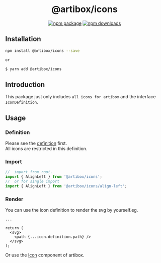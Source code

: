 <h1 align="center">@artibox/icons</h1>

<div align="center">

[![npm package](https://img.shields.io/npm/v/@artibox/icons.svg?maxAge=60)](https://www.npmjs.com/package/@artibox/icons)
[![npm downloads](https://img.shields.io/npm/dt/@artibox/icons.svg?maxAge=60)](https://www.npmjs.com/package/@artibox/icons)

</div>

## Installation

```bash
npm install @artibox/icons --save

or

$ yarn add @artibox/icons
```

## Introduction

This package just only includes `all icons for artibox` and the interface `IconDefinition`.

## Usage

### Definition

Please see the [definition](./src/typings.ts) first.  
All icons are restricted in this definition.

### Import

```ts
//  import from root.
import { AlignLeft } from '@artibox/icons';
//  or for single import
import { AlignLeft } from '@artibox/icons/align-left';
```

### Render

You can use the icon definition to render the svg by yourself.eg.

```tsx
...

return (
  <svg>
    <path {...icon.definition.path} />
  </svg>
);
```

Or use the [Icon](../components/src/Icon/index.tsx) component of artibox.
